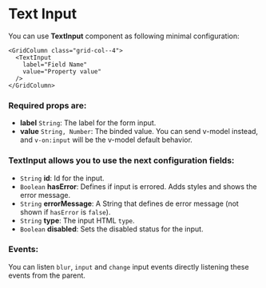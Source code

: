 # Text Input

You can use **TextInput** component as following minimal configuration:

```livescript
<GridColumn class="grid-col--4">
  <TextInput
    label="Field Name"
    value="Property value"
  />
</GridColumn>
```

### Required props are:

- **label** <code>String</code>: The label for the form input.
- **value** <code>String, Number</code>: The binded value. You can send v-model instead, and `v-on:input` will be the v-model default behavior.

### TextInput allows you to use the next configuration fields:

- <code>String</code> **id**: Id for the input.
- <code>Boolean</code> **hasError**: Defines if input is errored. Adds styles and shows the error message.
- <code>String</code> **errorMessage**: A String that defines de error message (not shown if `hasError` is `false`).
- <code>String</code> **type**: The input HTML `type`.
- <code>Boolean</code> **disabled**: Sets the disabled status for the input.

### Events:

You can listen `blur`, `input` and `change` input events directly listening these events from the parent.
